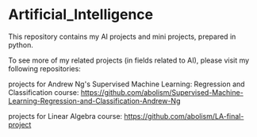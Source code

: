 # Artificial_Intelligence
This repository contains my AI projects and mini projects, prepared in python.

To see more of my related projects (in fields related to AI), please visit my following repositories:

projects for Andrew Ng's Supervised Machine Learning: Regression and Classification course: https://github.com/abolism/Supervised-Machine-Learning-Regression-and-Classification-Andrew-Ng

projects for Linear Algebra course: https://github.com/abolism/LA-final-project
